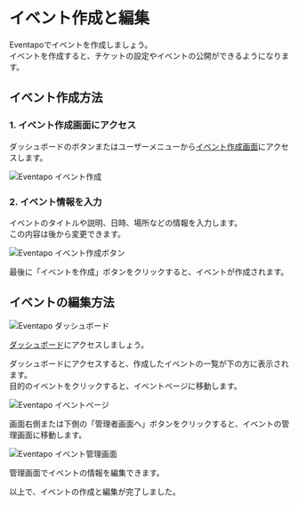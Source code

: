 # イベント作成と編集

Eventapoでイベントを作成しましょう。  
イベントを作成すると、チケットの設定やイベントの公開ができるようになります。

## イベント作成方法

### 1. イベント作成画面にアクセス

ダッシュボードのボタンまたはユーザーメニューから[イベント作成画面](https://eventapo.com/compose/event)にアクセスします。

![Eventapo イベント作成](/images/guide/eventapo-create-event.png)

### 2. イベント情報を入力

イベントのタイトルや説明、日時、場所などの情報を入力します。  
この内容は後から変更できます。

![Eventapo イベント作成ボタン](/images/guide/eventapo-create-event-button.png)

最後に「イベントを作成」ボタンをクリックすると、イベントが作成されます。

## イベントの編集方法

![Eventapo ダッシュボード](/images/guide/eventapo-dashboard.png)

[ダッシュボード](https://eventapo.com/dashboard/)にアクセスしましょう。

ダッシュボードにアクセスすると、作成したイベントの一覧が下の方に表示されます。  
目的のイベントをクリックすると、イベントページに移動します。

![Eventapo イベントページ](/images/guide/eventapo-event-go-to-admin.png)

画面右側または下側の「管理者画面へ」ボタンをクリックすると、イベントの管理画面に移動します。

![Eventapo イベント管理画面](/images/guide/eventapo-admin-event.png)

管理画面でイベントの情報を編集できます。

以上で、イベントの作成と編集が完了しました。
